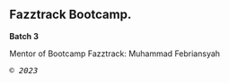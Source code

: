 ## Fazztrack Bootcamp.

**Batch 3**

Mentor of Bootcamp Fazztrack: Muhammad Febriansyah

<p> <samp><i>&copy; 2023</i></samp> </p>